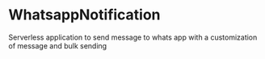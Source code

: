# WhatsappNotification
Serverless application to send message to whats app with a customization of message and bulk sending
